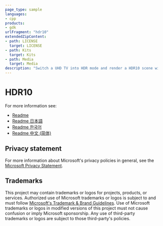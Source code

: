 ```yaml
---
page_type: sample
languages:
- cpp
products:
- gdk
urlFragment: "hdr10"
extendedZipContent:
- path: LICENSE
  target: LICENSE
- path: Kits
  target: Kits
- path: Media
  target: Media
description: "Switch a UHD TV into HDR mode and render a HDR10 scene with values higher than 1.0f, which will be displayed as brighter than white on a UHD TV using DirectX 12 on Xbox."
---
```


# HDR10

For more information see: 
- [Readme](https://github.com/microsoft/Xbox-GDK-Samples/blob/main/Samples/Graphics/HDR10/readme_en-us.md)
- [Readme 日本語](https://github.com/microsoft/Xbox-GDK-Samples/blob/main/Samples/Graphics/HDR10/readme_ja-jp.md)
- [Readme 한국어](https://github.com/microsoft/Xbox-GDK-Samples/blob/main/Samples/Graphics/HDR10/readme_ko-kr.md)
- [Readme 中文 (简体)](https://github.com/microsoft/Xbox-GDK-Samples/blob/main/Samples/Graphics/HDR10/readme_zh-cn.md)

## Privacy statement

For more information about Microsoft's privacy policies in general, see the [Microsoft Privacy Statement](https://privacy.microsoft.com/privacystatement/).

## Trademarks

This project may contain trademarks or logos for projects, products, or services. Authorized use of Microsoft trademarks or logos is subject to and must follow [Microsoft's Trademark & Brand Guidelines](https://www.microsoft.com/en-us/legal/intellectualproperty/trademarks/usage/general). Use of Microsoft trademarks or logos in modified versions of this project must not cause confusion or imply Microsoft sponsorship. Any use of third-party trademarks or logos are subject to those third-party's policies.

